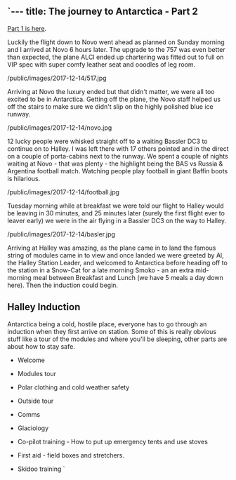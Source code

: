 `---
title: The journey to Antarctica - Part 2
---

[Part 1 is here](/blog/2017/journey-to-antarctica-part-1).

Luckily the flight down to Novo went ahead as planned on Sunday morning and I arrived at Novo 6 hours later. The upgrade to the 757 was even better than expected, the plane ALCI ended up chartering was fitted out to full on VIP spec with super comfy leather seat and ooodles of leg room.

/public/images/2017-12-14/517.jpg

Arriving at Novo the luxury ended but that didn't matter, we were all too excited to be in Antarctica. Getting off the plane, the Novo staff helped us off the stairs to make sure we didn't slip on the highly polished blue ice runway.

/public/images/2017-12-14/novo.jpg

12 lucky people were whisked straight off to a waiting Bassler DC3 to continue on to Halley. I was left there with 17 others pointed and in the direct on a couple of porta-cabins next to the runway. We spent a couple of nights waiting at Novo - that was plenty - the highlight being the BAS vs Russia & Argentina football match. Watching people play football in giant Baffin boots is hilarious.

/public/images/2017-12-14/football.jpg

Tuesday morning while at breakfast we were told our flight to Halley would be leaving in 30 minutes, and 25 minutes later (surely the first flight ever to leaver early) we were in the air flying in a Bassler DC3 on the way to Halley.

/public/images/2017-12-14/basler.jpg

Arriving at Halley was amazing, as the plane came in to land the famous string of modules came in to view and once landed we were greeted by Al, the Halley Station Leader, and welcomed to Antarctica before heading off to the station in a Snow-Cat for a late morning Smoko - an an extra mid-morning meal between Breakfast and Lunch (we have 5 meals a day down here). Then the induction could begin.

## Halley Induction

Antarctica being a cold, hostile place, everyone has to go through an induction when they first arrive on station. Some of this is really obvious stuff like a tour of the modules and where you'll be sleeping, other parts are about how to stay safe.

* Welcome
* Modules tour
* Polar clothing and cold weather safety
* Outside tour 
* Comms 
* Glaciology

* Co-pilot training - How to put up emergency tents and use stoves
* First aid - field boxes and stretchers.
* Skidoo training 
`